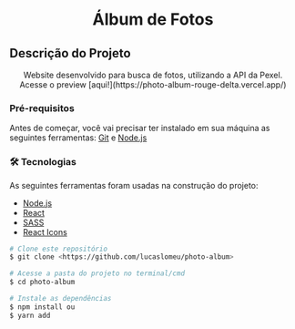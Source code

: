 <h1 align="center">Álbum de Fotos</h1>

## Descrição do Projeto

<p align="center">Website desenvolvido para busca de fotos, utilizando a API da Pexel. Acesse o preview [aqui!](https://photo-album-rouge-delta.vercel.app/)</p>

### Pré-requisitos

Antes de começar, você vai precisar ter instalado em sua máquina as seguintes ferramentas:
[Git](https://git-scm.com) e [Node.js](https://nodejs.org/en/)

### 🛠 Tecnologias

As seguintes ferramentas foram usadas na construção do projeto:

- [Node.js](https://nodejs.org/en/)
- [React](https://pt-br.reactjs.org/)
- [SASS](https://sass-lang.com/)
- [React Icons](https://react-icons.github.io/react-icons/)

```bash
# Clone este repositório
$ git clone <https://github.com/lucaslomeu/photo-album>

# Acesse a pasta do projeto no terminal/cmd
$ cd photo-album

# Instale as dependências
$ npm install ou
$ yarn add
```
